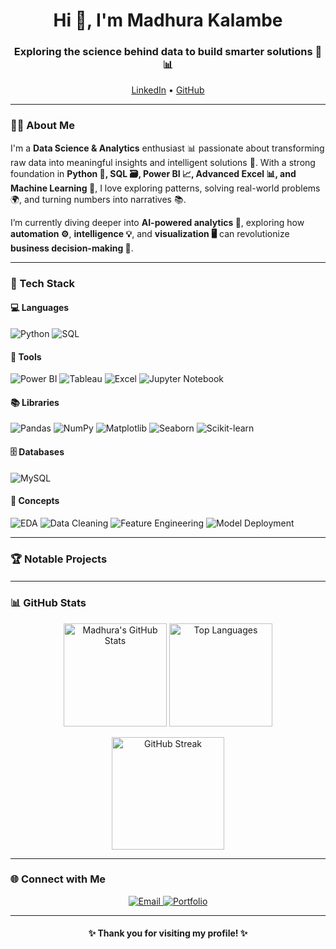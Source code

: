 
<!-- Profile Header -->
<h1 align="center">Hi 👋, I'm Madhura Kalambe</h1>
<h3 align="center">Exploring the science behind data to build smarter solutions 🤖📊</h3>

<p align="center">
    <a href="https://www.linkedin.com/in/madhura-kalambe-7b305923a/">LinkedIn</a> •
  <a href="https://github.com/madhurakalambe">GitHub</a>
</p>

---

### 🧑‍💻 About Me  
I'm a **Data Science & Analytics** enthusiast 📊 passionate about transforming raw data into meaningful insights and intelligent solutions 🤖.
With a strong foundation in **Python 🐍, SQL 🗃️, Power BI 📈, Advanced Excel 📊, and Machine Learning 🧠**, I love exploring patterns, solving real-world problems 🌍, and turning numbers into narratives 📚.

I’m currently diving deeper into **AI-powered analytics 🤩**, exploring how **automation ⚙️**, **intelligence 💡**, and **visualization 🖥️** can revolutionize **business decision-making 💼**.  

---

### 🧠 Tech Stack  

#### 💻 Languages  
![Python](https://img.shields.io/badge/Python-3776AB?style=for-the-badge&logo=python&logoColor=white)
![SQL](https://img.shields.io/badge/SQL-336791?style=for-the-badge&logo=postgresql&logoColor=white)

#### 🧰 Tools  
![Power BI](https://img.shields.io/badge/Power_BI-F2C811?style=for-the-badge&logo=powerbi&logoColor=black)
![Tableau](https://img.shields.io/badge/Tableau-E97627?style=for-the-badge&logo=tableau&logoColor=white)
![Excel](https://img.shields.io/badge/Excel-217346?style=for-the-badge&logo=microsoft-excel&logoColor=white)
![Jupyter Notebook](https://img.shields.io/badge/Jupyter-F37626?style=for-the-badge&logo=jupyter&logoColor=white)

#### 📚 Libraries  
![Pandas](https://img.shields.io/badge/Pandas-150458?style=for-the-badge&logo=pandas&logoColor=white)
![NumPy](https://img.shields.io/badge/NumPy-013243?style=for-the-badge&logo=numpy&logoColor=white)
![Matplotlib](https://img.shields.io/badge/Matplotlib-11557C?style=for-the-badge&logo=plotly&logoColor=white)
![Seaborn](https://img.shields.io/badge/Seaborn-2E4C6D?style=for-the-badge&logoColor=white)
![Scikit-learn](https://img.shields.io/badge/Scikit--learn-F7931E?style=for-the-badge&logo=scikit-learn&logoColor=white)

#### 🗄️ Databases  
![MySQL](https://img.shields.io/badge/MySQL-005C84?style=for-the-badge&logo=mysql&logoColor=white)

#### 🧩 Concepts  
![EDA](https://img.shields.io/badge/Exploratory_Data_Analysis-0096D6?style=for-the-badge)
![Data Cleaning](https://img.shields.io/badge/Data_Cleaning-6A5ACD?style=for-the-badge)
![Feature Engineering](https://img.shields.io/badge/Feature_Engineering-8A2BE2?style=for-the-badge)
![Model Deployment](https://img.shields.io/badge/Model_Deployment-228B22?style=for-the-badge)


---

### 🏆 Notable Projects  

#### 

---

### 📊 GitHub Stats

<p align="center">
  <img src="https://github-readme-stats.vercel.app/api?username=madhurakalambe&show_icons=true&theme=tokyonight&hide_border=true" alt="Madhura's GitHub Stats" height="165">
  <img src="https://github-readme-stats.vercel.app/api/top-langs/?username=madhurakalambe&layout=compact&theme=tokyonight&hide_border=true" alt="Top Languages" height="165">
</p>

<p align="center">
  <img src="https://streak-stats.demolab.com/?user=madhurakalambe&theme=tokyonight&hide_border=true" alt="GitHub Streak" height="180">
</p>

---

### 🌐 Connect with Me  
<p align="center">
  <a href="https://madhurakalambe.netlify.app/">
      </a>
   <a href="mailto:madhura14kalambe@gmail.com">
    <img src="https://img.shields.io/badge/Email-D14836?style=for-the-badge&logo=gmail&logoColor=white" alt="Email"/>
  </a>
  <a href="https://madhurakalambe.github.io/">
    <img src="https://img.shields.io/badge/Portfolio-000000?style=for-the-badge&logo=About.me&logoColor=white" alt="Portfolio"/>
  </a>
</p>

---

<h4 align="center">✨ Thank you for visiting my profile! ✨</h4>
